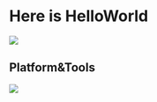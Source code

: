 # Here is HelloWorld

![](https://github-readme-stats.vercel.app/api?username=wp-studio01&show_icons=true&hide_title=true&theme=transparent)

## Platform&Tools

![](https://img.shields.io/badge/Windows-10-%230078D6?logo=windows)

